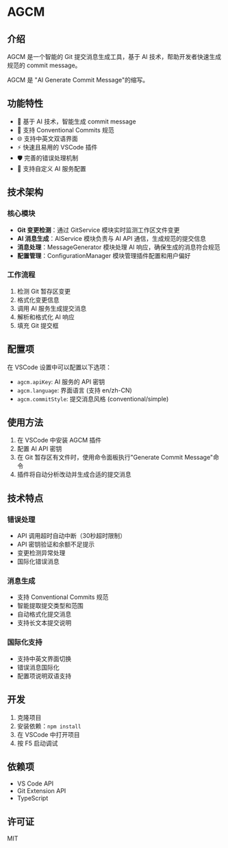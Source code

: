 # AGCM

## 介绍

AGCM 是一个智能的 Git 提交消息生成工具，基于 AI 技术，帮助开发者快速生成规范的 commit message。

AGCM 是 "AI Generate Commit Message"的缩写。

## 功能特性

-   🤖 基于 AI 技术，智能生成 commit message
-   🎯 支持 Conventional Commits 规范
-   🌐 支持中英文双语界面
-   ⚡ 快速且易用的 VSCode 插件
-   🛡️ 完善的错误处理机制
-   🔄 支持自定义 AI 服务配置

## 技术架构

### 核心模块

- **Git 变更检测**：通过 GitService 模块实时监测工作区文件变更
- **AI 消息生成**：AIService 模块负责与 AI API 通信，生成规范的提交信息
- **消息处理**：MessageGenerator 模块处理 AI 响应，确保生成的消息符合规范
- **配置管理**：ConfigurationManager 模块管理插件配置和用户偏好

### 工作流程

1. 检测 Git 暂存区变更
2. 格式化变更信息
3. 调用 AI 服务生成提交消息
4. 解析和格式化 AI 响应
5. 填充 Git 提交框

## 配置项

在 VSCode 设置中可以配置以下选项：

-   `agcm.apiKey`: AI 服务的 API 密钥
-   `agcm.language`: 界面语言 (支持 en/zh-CN)
-   `agcm.commitStyle`: 提交消息风格 (conventional/simple)

## 使用方法

1. 在 VSCode 中安装 AGCM 插件
2. 配置 AI API 密钥
3. 在 Git 暂存区有文件时，使用命令面板执行"Generate Commit Message"命令
4. 插件将自动分析改动并生成合适的提交消息

## 技术特点

### 错误处理

- API 调用超时自动中断（30秒超时限制）
- API 密钥验证和余额不足提示
- 变更检测异常处理
- 国际化错误消息

### 消息生成

- 支持 Conventional Commits 规范
- 智能提取提交类型和范围
- 自动格式化提交消息
- 支持长文本提交说明

### 国际化支持

- 支持中英文界面切换
- 错误消息国际化
- 配置项说明双语支持

## 开发

1. 克隆项目
2. 安装依赖：`npm install`
3. 在 VSCode 中打开项目
4. 按 F5 启动调试

## 依赖项

- VS Code API
- Git Extension API
- TypeScript

## 许可证

MIT
